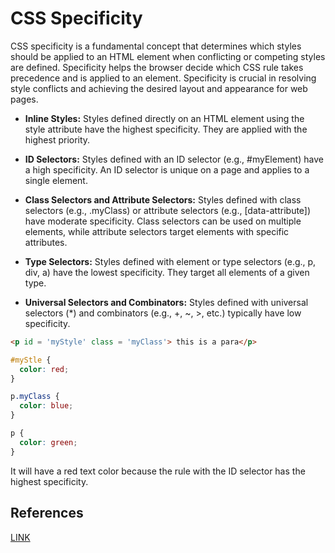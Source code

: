 # CSS Specificity

CSS specificity is a fundamental concept that determines which styles should be applied to an HTML element when conflicting or competing styles are defined. Specificity helps the browser decide which CSS rule takes precedence and is applied to an element. Specificity is crucial in resolving style conflicts and achieving the desired layout and appearance for web pages.

* **Inline Styles:** Styles defined directly on an HTML element using the style attribute have the highest specificity. They are applied with the highest priority.

* **ID Selectors:** Styles defined with an ID selector (e.g., #myElement) have a high specificity. An ID selector is unique on a page and applies to a single element.

* **Class Selectors and Attribute Selectors:** Styles defined with class selectors (e.g., .myClass) or attribute selectors (e.g., [data-attribute]) have moderate specificity. Class selectors can be used on multiple elements, while attribute selectors target elements with specific attributes.

* **Type Selectors:** Styles defined with element or type selectors (e.g., p, div, a) have the lowest specificity. They target all elements of a given type.

* **Universal Selectors and Combinators:** Styles defined with universal selectors (*) and combinators (e.g., +, ~, >, etc.) typically have low specificity.

```html
<p id = 'myStyle' class = 'myClass'> this is a para</p>
```

```css
#myStle {
  color: red; 
}

p.myClass {
  color: blue; 
}

p {
  color: green; 
}
```

It will have a red text color because the rule with the ID selector has the highest specificity.



## References
[LINK](https://www.w3schools.com/css/css_specificity.asp)
